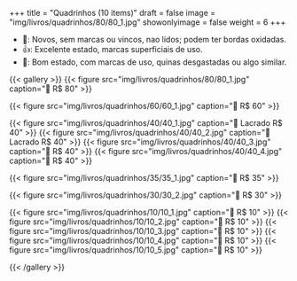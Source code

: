 +++
title = "Quadrinhos (10 items)"
draft = false
image = "img/livros/quadrinhos/80/80_1.jpg"
showonlyimage = false
weight = 6
+++
<!--more-->

- 💖: Novos, sem marcas ou vincos, nao lidos; podem ter bordas oxidadas.
- 👍: Excelente estado, marcas superficiais de uso.
- 🤔: Bom estado, com marcas de uso, quinas desgastadas ou algo similar. 

{{< gallery >}}
{{< figure src="img/livros/quadrinhos/80/80_1.jpg" caption="💖 R$ 80" >}}


{{< figure src="img/livros/quadrinhos/60/60_1.jpg" caption="💖 R$ 60" >}}

{{< figure src="img/livros/quadrinhos/40/40_1.jpg" caption="💖 Lacrado R$ 40" >}}
{{< figure src="img/livros/quadrinhos/40/40_2.jpg" caption="💖 Lacrado R$ 40" >}}
{{< figure src="img/livros/quadrinhos/40/40_3.jpg" caption="💖 R$ 40" >}}
{{< figure src="img/livros/quadrinhos/40/40_4.jpg" caption="💖 R$ 40" >}}

{{< figure src="img/livros/quadrinhos/35/35_1.jpg" caption="💖 R$ 35" >}}


{{< figure src="img/livros/quadrinhos/30/30_2.jpg" caption="💖 R$ 30" >}}

{{< figure src="img/livros/quadrinhos/10/10_1.jpg" caption="🤔 R$ 10" >}}
{{< figure src="img/livros/quadrinhos/10/10_2.jpg" caption="🤔 R$ 10" >}}
{{< figure src="img/livros/quadrinhos/10/10_3.jpg" caption="🤔 R$ 10" >}}
{{< figure src="img/livros/quadrinhos/10/10_4.jpg" caption="🤔 R$ 10" >}}
{{< figure src="img/livros/quadrinhos/10/10_5.jpg" caption="🤔 R$ 10" >}}

{{< /gallery >}}

